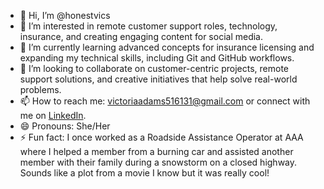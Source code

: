 - 👋 Hi, I’m @honestvics
- 👀 I’m interested in remote customer support roles, technology, insurance, and creating engaging content for social media.  
- 🌱 I’m currently learning advanced concepts for insurance licensing and expanding my technical skills, including Git and GitHub workflows.  
- 💞️ I’m looking to collaborate on customer-centric projects, remote support solutions, and creative initiatives that help solve real-world problems.  
- 📫 How to reach me: victoriaadams516131@gmail.com or connect with me on [LinkedIn](https://www.linkedin.com/in/victoria-adams1119).  
- 😄 Pronouns: She/Her  
- ⚡ Fun fact: I once worked as a Roadside Assistance Operator at AAA where I helped a member from a burning car and assisted another member with their family during a snowstorm on a closed highway. Sounds like a plot from a movie I know but it was really cool!

<!---
honestvics/honestvics is a ✨ special ✨ repository because its `README.md` (this file) appears on your GitHub profile.
You can click the Preview link to take a look at your changes.
--->
